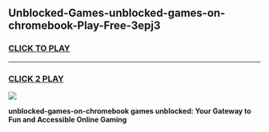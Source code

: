 
## Unblocked-Games-unblocked-games-on-chromebook-Play-Free-3epj3
<h3>
<a href="https://premium76.site?title=unblocked-games-on-chromebook&ref=18A">CLICK TO PLAY</a></h3>
<hr>

<h3>
<a href="https://premium76.site?title=unblocked-games-on-chromebook&ref=18A">CLICK 2 PLAY</a>
  
</h3>

<a href="https://premium76.site?title=unblocked-games-on-chromebook&ref=18A"><img src="https://clearcache.store/games.png"></a>


**unblocked-games-on-chromebook games unblocked: Your Gateway to Fun and Accessible Online Gaming**
